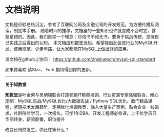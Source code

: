 # 文档说明

   文档是经验总结沉淀，参考了互联网公司及金融公司的开发规范，为方便传播及阅读，制定本手册。 随着时间的推移，文档里的一些知识也许就变成不合时宜，甚至是错的。因此，我们推崇一个理念：尽信书不如无书，要勇于挑战传统，坚持自己实践之后得出的认知。 
本文档由知数堂发起，希望能借此促进行业的MySQL开发、使用规范，少走弯路，让大家都能在MySQL上做出好的应用。

   该文档在github上协同： https://github.com/zhishutech/mysql-sql-standard
  
   如果你喜欢 请Star， Fork 期待得到你的更新。

-------
**关于知数堂**

   **知数堂**是叶金荣与吴炳锡联合打造领跑IT精英培训，行业资深专家强强联合，倾心定制：MySQL实战/MySQL优化/大数据实战 / Python/ SQL优化，数门精品课程，紧随技术发展趋势，定期优化培训教案，融入大量生产案例，贴合企业一线需求，社群陪伴学习，一次报名，可学1年DBA、开发工程师必修课，上千位学员已华丽转身，薪资翻番，职位提升

改变已悄然发生，你还在等什么？

